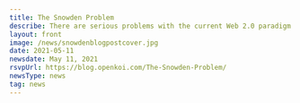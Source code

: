 ```yaml
---
title: The Snowden Problem
describe: There are serious problems with the current Web 2.0 paradigm..
layout: front
image: /news/snowdenblogpostcover.jpg
date: 2021-05-11
newsdate: May 11, 2021
rsvpUrl: https://blog.openkoi.com/The-Snowden-Problem/
newsType: news
tag: news
---
```

